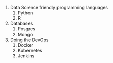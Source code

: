 1. Data Science friendly programming languages
   1. Python
   2. R
2. Databases
   1. Posgres
   2. Mongo
3. Doing the DevOps
   1. Docker
   2. Kubernetes
   3. Jenkins
